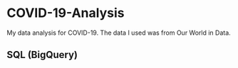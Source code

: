 # COVID-19-Analysis
My data analysis for COVID-19.
The data I used was from Our World in Data.

## SQL (BigQuery)

